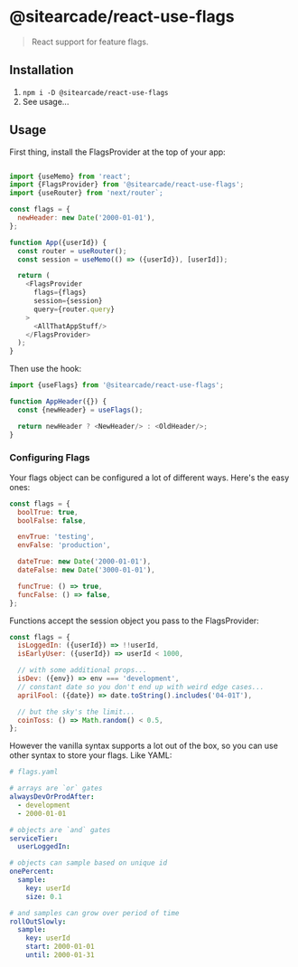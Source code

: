 # @sitearcade/react-use-flags

> React support for feature flags.

## Installation

1. `npm i -D @sitearcade/react-use-flags`
2. See usage...

## Usage

First thing, install the FlagsProvider at the top of your app:

```js

import {useMemo} from 'react';
import {FlagsProvider} from '@sitearcade/react-use-flags';
import {useRouter} from 'next/router`;

const flags = {
  newHeader: new Date('2000-01-01'),
};

function App({userId}) {
  const router = useRouter();
  const session = useMemo(() => ({userId}), [userId]);

  return (
    <FlagsProvider 
      flags={flags} 
      session={session} 
      query={router.query}
    >
      <AllThatAppStuff/>
    </FlagsProvider>
  );
}
```

Then use the hook:

```js
import {useFlags} from '@sitearcade/react-use-flags';

function AppHeader({}) {
  const {newHeader} = useFlags();

  return newHeader ? <NewHeader/> : <OldHeader/>;
}
```

### Configuring Flags

Your flags object can be configured a lot of different ways. Here's the easy ones:

```js
const flags = {
  boolTrue: true,
  boolFalse: false,

  envTrue: 'testing',
  envFalse: 'production',

  dateTrue: new Date('2000-01-01'),
  dateFalse: new Date('3000-01-01'),

  funcTrue: () => true,
  funcFalse: () => false,
};
```

Functions accept the session object you pass to the FlagsProvider:

```js
const flags = {
  isLoggedIn: ({userId}) => !!userId,
  isEarlyUser: ({userId}) => userId < 1000,

  // with some additional props...
  isDev: ({env}) => env === 'development',
  // constant date so you don't end up with weird edge cases...
  aprilFool: ({date}) => date.toString().includes('04-01T'),

  // but the sky's the limit...
  coinToss: () => Math.random() < 0.5,
};
```

However the vanilla syntax supports a lot out of the box, so you can use other syntax to store your flags. Like YAML:

```yaml
# flags.yaml

# arrays are `or` gates
alwaysDevOrProdAfter:
  - development
  - 2000-01-01

# objects are `and` gates
serviceTier:
  userLoggedIn: 

# objects can sample based on unique id
onePercent:
  sample:
    key: userId
    size: 0.1

# and samples can grow over period of time
rollOutSlowly:
  sample:
    key: userId
    start: 2000-01-01
    until: 2000-01-31
```
